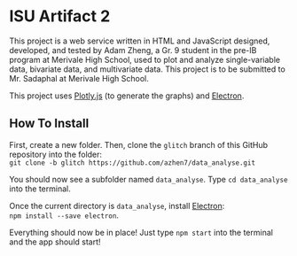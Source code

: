 # ISU Artifact 2

This project is a web service written in HTML and JavaScript designed, developed, and tested by Adam Zheng, a Gr. 9 student in the pre-IB program at Merivale High School, used to plot and analyze single-variable data, bivariate data, and multivariate data. This project is to be submitted to Mr. Sadaphal at Merivale High School.

This project uses [Plotly.js](https://plotly.com/javascript/) (to generate the graphs) and [Electron](https://www.electronjs.org/).

## How To Install
First, create a new folder. Then, clone the `glitch` branch of this GitHub repository into the folder: <br>
`git clone -b glitch https://github.com/azhen7/data_analyse.git`

You should now see a subfolder named `data_analyse`. Type `cd data_analyse` into the terminal.

Once the current directory is `data_analyse`, install [Electron](https://www.electronjs.org/): <br>
`npm install --save electron`.

Everything should now be in place! Just type `npm start` into the terminal and the app should start!